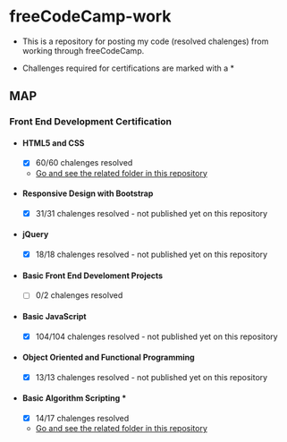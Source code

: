 # freeCodeCamp-work

* This is a repository for posting my code (resolved chalenges) from working through freeCodeCamp.

* Challenges required for certifications are marked with a *

## MAP

### Front End Development Certification

- #### HTML5 and CSS
	- [x] 60/60 chalenges resolved
	- [Go and see the related folder in this repository](https://github.com/Drozerah/freeCodeCamp-work/tree/master/HTML5andCSS)	
- #### Responsive Design with Bootstrap
	- [x] 31/31 chalenges resolved - not published yet on this repository
- #### jQuery
	- [x] 18/18 chalenges resolved - not published yet on this repository
- #### Basic Front End Develoment Projects
	- [ ] 0/2 chalenges resolved	
- #### Basic JavaScript
	- [x] 104/104 chalenges resolved - not published  yet on this repository	
- #### Object Oriented and Functional Programming
	- [x] 13/13 chalenges resolved - not published yet on this repository	
- #### Basic Algorithm Scripting *
    - [x] 14/17 chalenges resolved
	- [Go and see the related folder in this repository](https://github.com/Drozerah/freeCodeCamp-work/tree/master/FrontEndDevelopmentCertification/BasicAlgorithmScripting)